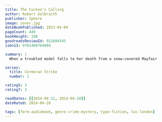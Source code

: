 ```yaml
---
title: The Cuckoo's Calling
author: Robert Galbraith
publisher: Sphere
image: cover.jpg
dateBookPublished: 2013-04-04
pageCount: 449
bookHeight: 198
goodreadsReviewId: 922604545
isbn13: 9781408704004

summary: |
  When a troubled model falls to her death from a snow-covered Mayfair balcony, it is assumed that she has committed suicide. However, her brother has his doubts, and calls in private investigator Cormoran Strike to look into the case. Strike is a war veteran - wounded both physically and psychologically - and his life is in disarray. The case gives him a financial lifeline, but it comes at a personal cost: the more he delves into the young model's complex world, the darker things get and the closer he gets to terrible danger…

series:
  title: Cormoran Strike
  number: 1

rating5: 3
rating7: 3

readDates: [[2014-04-21, 2014-04-28]]
dateRated: 2014-04-28

tags: [form-audiobook, genre-crime-mystery, type-fiction, loc-london]
---
```


